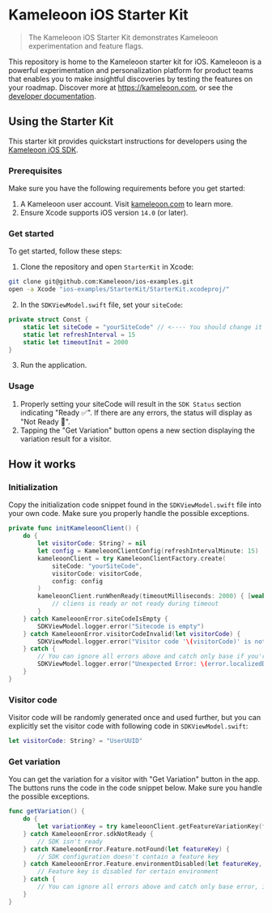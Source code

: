 # Kameleoon iOS Starter Kit

> The Kameleoon iOS Starter Kit demonstrates Kameleoon experimentation and feature flags.

This repository is home to the Kameleoon starter kit for iOS. Kameleoon is a powerful experimentation and personalization platform for product teams that enables you to make insightful discoveries by testing the features on your roadmap. Discover more at https://kameleoon.com, or see the [developer documentation](https://developers.kameleoon.com).

## Using the Starter Kit

This starter kit provides quickstart instructions for developers using the [Kameleoon iOS SDK](https://developers.kameleoon.com/feature-management-and-experimentation/mobile-sdks/ios-sdk/).

### Prerequisites

Make sure you have the following requirements before you get started:

1. A Kameleoon user account. Visit [kameleoon.com](https://www.kameleoon.com/) to learn more.
2. Ensure Xcode supports iOS version `14.0` (or later).

### Get started

To get started, follow these steps:

1. Clone the repository and open `StarterKit` in Xcode:

```bash
git clone git@github.com:Kameleoon/ios-examples.git
open -a Xcode "ios-examples/StarterKit/StarterKit.xcodeproj/"
```

2. In the `SDKViewModel.swift` file, set your `siteCode`:

```swift
private struct Const {
    static let siteCode = "yourSiteCode" // <---- You should change it to your own siteCode
    static let refreshInterval = 15
    static let timeoutInit = 2000
}
```

3. Run the application.

### Usage

1. Properly setting your siteCode will result in the `SDK Status` section indicating "Ready ✅". If there are any errors, the status will display as "Not Ready 🚫".
2. Tapping the "Get Variation" button opens a new section displaying the variation result for a visitor.

## How it works

### Initialization

Copy the initialization code snippet found in the `SDKViewModel.swift` file into your own code. Make sure you properly handle the possible exceptions.

```swift
private func initKameleoonClient() {
    do {
        let visitorCode: String? = nil
        let config = KameleoonClientConfig(refreshIntervalMinute: 15)
        kameleoonClient = try KameleoonClientFactory.create(
            siteCode: "yourSiteCode",
            visitorCode: visitorCode,
            config: config
        )
        kameleoonClient.runWhenReady(timeoutMilliseconds: 2000) { [weak self] ready in
            // cliens is ready or not ready during timeout
        }
    } catch KameleoonError.siteCodeIsEmpty {
        SDKViewModel.logger.error("Sitecode is empty")
    } catch KameleoonError.visitorCodeInvalid(let visitorCode) {
        SDKViewModel.logger.error("Visitor code '\(visitorCode)' is not valid")
    } catch {
        // You can ignore all errors above and catch only base if you're not interested in specific reason of error
        SDKViewModel.logger.error("Unexpected Error: \(error.localizedDescription)")
    }
}
```

### Visitor code

Visitor code will be randomly generated once and used further, but you can explicitly set the visitor code with following code in `SDKViewModel.swift`:

```swift
let visitorCode: String? = "UserUUID"
```

### Get variation

You can get the variation for a visitor with "Get Variation" button in the app. The buttons runs the code in the code snippet below. Make sure you handle the possible exceptions.

```swift
func getVariation() {
    do {
        let variationKey = try kameleoonClient.getFeatureVariationKey(featureKey: params.featureKey)
    } catch KameleoonError.sdkNotReady {
        // SDK isn't ready
    } catch KameleoonError.Feature.notFound(let featureKey) {
        // SDK configuration doesn't contain a feature key
    } catch KameleoonError.Feature.environmentDisabled(let featureKey, let env) {
        // Feature key is disabled for certain environment
    } catch {
        // You can ignore all errors above and catch only base error, if you're not interested in specific reason of error
    }
}
```
